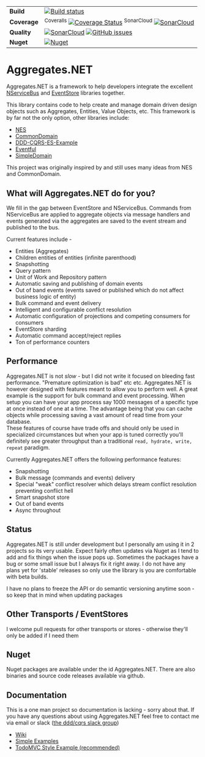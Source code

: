 
| | |
| --- | --- |
| **Build** | [![Build status](https://ci.appveyor.com/api/projects/status/r75p0yn5uo6colgk?svg=true&branch=master)](https://ci.appveyor.com/project/volak/aggregates-net) |
| **Coverage** | <sup>Coveralls</sup> [![Coverage Status](https://coveralls.io/repos/github/volak/Aggregates.NET/badge.svg?branch=master)](https://coveralls.io/github/volak/Aggregates.NET?branch=master)  <sup>SonarCloud</sup> [![SonarCloud](https://sonarcloud.io/api/project_badges/measure?project=Aggregates.NET&metric=coverage)](https://sonarcloud.io/dashboard?id=Aggregates.NET) | 
| **Quality** | [![SonarCloud](https://sonarcloud.io/api/project_badges/measure?project=Aggregates.NET&metric=alert_status)](https://sonarcloud.io/dashboard?id=Aggregates.NET) [![GitHub issues](https://img.shields.io/github/issues-raw/volak/aggregates.net.svg)](https://github.com/volak/Aggregates.NET/issues) | 
| **Nuget** | [![Nuget](https://buildstats.info/nuget/Aggregates.NET)](http://nuget.org/packages/Aggregates.NET) |

# Aggregates.NET

Aggregates.NET is a framework to help developers integrate the excellent [NServiceBus](https://github.com/Particular/NServiceBus) and [EventStore](https://github.com/EventStore/EventStore) libraries together.

This library contains code to help create and manage domain driven design objects such as Aggregates, Entities, Value Objects, etc.  This framework is by far not the only option, other libraries include:

- [NES](https://github.com/elliotritchie/NES)
- [CommonDomain](https://github.com/NEventStore/NEventStore/tree/master/src/NEventStore/CommonDomain)
- [DDD-CQRS-ES-Example](https://github.com/dcomartin/DDD-CQRS-ES-Example)
- [Eventful](https://github.com/adbrowne/Eventful)
- [SimpleDomain](https://github.com/froko/SimpleDomain)

This project was originally inspired by and still uses many ideas from NES and CommonDomain.  

## What will Aggregates.NET do for you?

We fill in the gap between EventStore and NServiceBus.  Commands from NServiceBus are applied to aggregate objects via message handlers and events generated via the aggregates are saved to the event stream and published to the bus.

Current features include -

- Entities (Aggregates)
- Children entities of entities (infinite parenthood)
- Snapshotting
- Query pattern
- Unit of Work and Repository pattern
- Automatic saving and publishing of domain events
- Out of band events (events saved or published which do not affect business logic of entity)
- Bulk command and event delivery
- Intelligent and configurable conflict resolution
- Automatic configuration of projections and competing consumers for consumers
- EventStore sharding
- Automatic command accept/reject replies
- Ton of performance counters

## Performance

Aggregates.NET is not *slow* - but I did not write it focused on bleeding fast performance.  "Premature optimization is bad" etc etc.  Aggregates.NET is however designed with features meant to allow you to perform well.
A great example is the support for bulk command and event processing.  When setup you can have your app process say 1000 messages of a specific type at once instead of one at a time.  The advantage being that you can cache objects while processing saving a vast amount of read time from your database.  
These features of course have trade offs and should only be used in specialized circumstances but when your app is tuned correctly you'll definitely see greater throughput than a traditional `read, hydrate, write, repeat` paradigm.

Currently Aggregates.NET offers the following performance features:

- Snapshotting
- Bulk message (commands and events) delivery
- Special "weak" conflict resolver which delays stream conflict resolution preventing conflict hell
- Smart snapshot store
- Out of band events
- Async throughout

## Status

Aggregates.NET is still under development but I personally am using it in 2 projects so its very usable.  Expect fairly often updates via Nuget as I tend to add and fix things when the issue pops up.  Sometimes the packages have a bug or some small issue but I always fix it right away. 
I do not have any plans yet for 'stable' releases so only use the library is you are comfortable with beta builds.

I have no plans to freeze the API or do semantic versioning anytime soon - so keep that in mind when updating packages

## Other Transports / EventStores

I welcome pull requests for other transports or stores - otherwise they'll only be added if I need them


## Nuget

Nuget packages are available under the id Aggregates.NET.  There are also binaries and source code releases available via github.

## Documentation

This is a one man project so documentation is lacking - sorry about that.  If you have any questions about using Aggregates.NET feel free to contact me via email or slack ([the ddd/cqrs slack group](https://ddd-cqrs-es.herokuapp.com/))

* [Wiki](https://github.com/volak/Aggregates.NET/wiki)
* [Simple Examples](https://github.com/volak/Aggregates.NET/tree/master/samples)
* [TodoMVC Style Example (recommended)](https://github.com/volak/TodoMVC-DDD-CQRS-EventSourcing)

